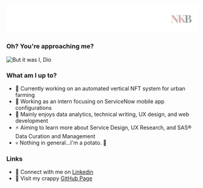 
<!--
**nkxye/nkxye** is a ✨ _special_ ✨ repository because its `README.md` (this file) appears on your GitHub profile.

Here are some ideas to get you started:

- 🔭 I’m currently working on ...
- 🌱 I’m currently learning ...
- 👯 I’m looking to collaborate on ...
- 🤔 I’m looking for help with ...
- 💬 Ask me about ...
- 📫 How to reach me: ...
- 😄 Pronouns: ...
- ⚡ Fun fact: ...
-->

![me](https://github.com/nkxye/nkxye/blob/main/banner.png)

### Oh? You're approaching me?

![But it was I, Dio](https://i.kym-cdn.com/photos/images/newsfeed/001/488/696/0e7.jpg)

### What am I up to?
- 🔭 Currently working on an automated vertical NFT system for urban farming
- 💼 Working as an intern focusing on ServiceNow mobile app configurations
- 💯 Mainly enjoys data analytics, technical writing, UX design, and web development
- ⚡️ Aiming to learn more about Service Design, UX Research, and SAS® Data Curation and Management
- 💀 Nothing in general...I'm a potato. 🥔

### Links
- 🤝 Connect with me on [Linkedin](https://www.linkedin.com/in/nkxye)
- 🔗 Visit my crappy [GitHub Page](https://nkxye.github.io)
